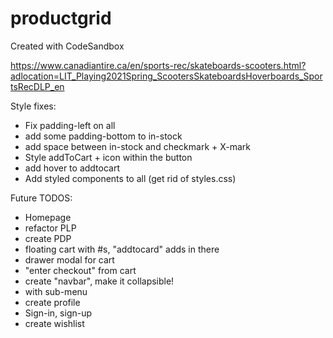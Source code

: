 # productgrid

Created with CodeSandbox

https://www.canadiantire.ca/en/sports-rec/skateboards-scooters.html?adlocation=LIT_Playing2021Spring_ScootersSkateboardsHoverboards_SportsRecDLP_en

Style fixes:

- Fix padding-left on all
- add some padding-bottom to in-stock
- add space between in-stock and checkmark + X-mark
- Style addToCart + icon within the button
- add hover to addtocart
- Add styled components to all (get rid of styles.css)

Future TODOS:

- Homepage
- refactor PLP
- create PDP
- floating cart with #s, "addtocard" adds in there
- drawer modal for cart
- "enter checkout" from cart
- create "navbar", make it collapsible!
- with sub-menu
- create profile
- Sign-in, sign-up
- create wishlist
